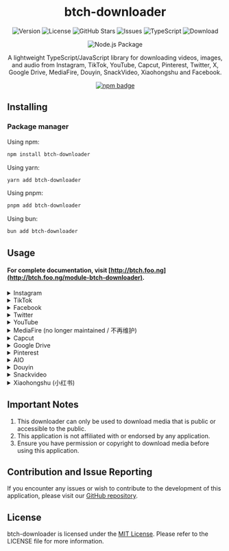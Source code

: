 <div align="center">
  <h1><b5>btch-downloader</b5></h1>
  <p>
    <img src="https://img.shields.io/npm/v/btch-downloader.svg?style=flat&color=blue" alt="Version">
    <img src="https://img.shields.io/badge/license-MIT-green.svg" alt="License">
    <img src="https://img.shields.io/github/stars/hostinger-bot/btch-downloader?style=social" alt="GitHub Stars">
    <img src="https://img.shields.io/github/issues/hostinger-bot/btch-downloader" alt="Issues">
    <img src="https://img.shields.io/badge/TypeScript-Ready-3178c6.svg?logo=typescript&logoColor=white" alt="TypeScript">
    <img src="https://img.shields.io/npm/dm/btch-downloader.svg?color=orange" alt="Download">
  </p>
</div>
<div align="center">
  <img src="https://github.com/hostinger-bot/btch-downloader/actions/workflows/npm-publish.yml/badge.svg" alt="Node.js Package">
</div>

<div align="center">
<p>A lightweight TypeScript/JavaScript library for downloading videos, images, and audio from Instagram, TikTok, YouTube, Capcut, Pinterest, Twitter, X, Google Drive, MediaFire, Douyin, SnackVideo, Xiaohongshu and Facebook.</p>
</div>

<div align="center">
  <a href="https://www.npmjs.com/package/btch-downloader" title="npm">
    <img src="https://nodei.co/npm/btch-downloader.png?downloads=true&downloadRank=true&stars=true" alt="npm badge">
  </a>
</div>


## Installing

### Package manager

Using npm:

```bash
npm install btch-downloader
```

Using yarn:

```bash
yarn add btch-downloader
```

Using pnpm:

```bash
pnpm add btch-downloader
```

Using bun:

```bash
bun add btch-downloader
```

## Usage
#### For complete documentation, visit [http://btch.foo.ng](http://btch.foo.ng/module-btch-downloader).



<details>
  <summary>Instagram</summary>

  #### ESM
  ```javascript
  import { igdl } from 'btch-downloader';

  const url = 'https://www.instagram.com/p/ByxKbUSnubS/?utm_source=ig_web_copy_link';
  igdl(url).then(data => console.log(data)).catch(err => console.error(err)); // JSON
  ```

  #### CJS
  ```javascript
  const { igdl } = require('btch-downloader');

  const url = 'https://www.instagram.com/p/ByxKbUSnubS/?utm_source=ig_web_copy_link';
  igdl(url).then(data => console.log(data)).catch(err => console.error(err)); // JSON
  ```
</details>

<details>
  <summary>TikTok</summary>

  #### ESM
  ```javascript
  import { ttdl } from 'btch-downloader';

  const url = 'https://www.tiktok.com/@omagadsus/video/7025456384175017243?is_from_webapp=1&sender_device=pc&web_id6982004129280116226';
  ttdl(url).then(data => console.log(data)).catch(err => console.error(err)); // JSON
  ```

  #### CJS
  ```javascript
  const { ttdl } = require('btch-downloader');

  const url = 'https://www.tiktok.com/@omagadsus/video/7025456384175017243?is_from_webapp=1&sender_device=pc&web_id6982004129280116226';
  ttdl(url).then(data => console.log(data)).catch(err => console.error(err)); // JSON
  ```
</details>

<details>
  <summary>Facebook</summary>

  #### ESM
  ```javascript
  import { fbdown } from 'btch-downloader';

  const url = 'https://www.facebook.com/watch/?v=1393572814172251';
  fbdown(url).then(data => console.log(data)).catch(err => console.error(err)); // JSON
  ```

  #### CJS
  ```javascript
  const { fbdown } = require('btch-downloader');

  const url = 'https://www.facebook.com/watch/?v=1393572814172251';
  fbdown(url).then(data => console.log(data)).catch(err => console.error(err)); // JSON
  ```
</details>

<details>
  <summary>Twitter</summary>

  #### ESM
  ```javascript
  import { twitter } from 'btch-downloader';

  const url = 'https://twitter.com/gofoodindonesia/status/1229369819511709697';
  twitter(url).then(data => console.log(data)).catch(err => console.error(err)); // JSON
  ```

  #### CJS
  ```javascript
  const { twitter } = require('btch-downloader');

  const url = 'https://twitter.com/gofoodindonesia/status/1229369819511709697';
  twitter(url).then(data => console.log(data)).catch(err => console.error(err)); // JSON
  ```
</details>

<details>
  <summary>YouTube</summary>

  #### ESM
  ```javascript
  import { youtube } from 'btch-downloader';

  const url = 'https://youtube.com/watch?v=C8mJ8943X80';
  youtube(url).then(data => console.log(data)).catch(err => console.error(err)); // JSON
  ```

  #### CJS
  ```javascript
  const { youtube } = require('btch-downloader');

  const url = 'https://youtube.com/watch?v=C8mJ8943X80';
  youtube(url).then(data => console.log(data)).catch(err => console.error(err)); // JSON
  ```
</details>

<details>
  <summary>MediaFire (no longer maintained / 不再维护)</summary>

  #### ESM
  ```javascript
  import { mediafire } from 'btch-downloader';

  const url = 'https://www.mediafire.com/file/941xczxhn27qbby/GBWA_V12.25FF-By.SamMods-.apk/file';
  mediafire(url).then(data => console.log(data)).catch(err => console.error(err)); // JSON
  ```

  #### CJS
  ```javascript
  const { mediafire } = require('btch-downloader');

  const url = 'https://www.mediafire.com/file/941xczxhn27qbby/GBWA_V12.25FF-By.SamMods-.apk/file';
  mediafire(url).then(data => console.log(data)).catch(err => console.error(err)); // JSON
  ```
</details>

<details>
  <summary>Capcut</summary>

  #### ESM
  ```javascript
  import { capcut } from 'btch-downloader';

  const url = 'https://www.capcut.com/template-detail/7299286607478181121?template_id=7299286607478181121&share_token=80302b19-8026-4101-81df-2fd9a9cecb9c&enter_from=template_detail&region=ID&language=in&platform=copy_link&is_copy_link=1';
  capcut(url).then(data => console.log(data)).catch(err => console.error(err)); // JSON
  ```

  #### CJS
  ```javascript
  const { capcut } = require('btch-downloader');

  const url = 'https://www.capcut.com/template-detail/7299286607478181121?template_id=7299286607478181121&share_token=80302b19-8026-4101-81df-2fd9a9cecb9c&enter_from=template_detail&region=ID&language=in&platform=copy_link&is_copy_link=1';
  capcut(url).then(data => console.log(data)).catch(err => console.error(err)); // JSON
  ```
</details>

<details>
  <summary>Google Drive</summary>

  #### ESM
  ```javascript
  import { gdrive } from 'btch-downloader';

  const url = 'https://drive.google.com/file/d/1thDYWcS5p5FFhzTpTev7RUv0VFnNQyZ4/view?usp=drivesdk';
  gdrive(url).then(data => console.log(data)).catch(err => console.error(err)); // JSON
  ```

  #### CJS
  ```javascript
  const { gdrive } = require('btch-downloader');

  const url = 'https://drive.google.com/file/d/1thDYWcS5p5FFhzTpTev7RUv0VFnNQyZ4/view?usp=drivesdk';
  gdrive(url).then(data => console.log(data)).catch(err => console.error(err)); // JSON
  ```
</details>

<details>
  <summary>Pinterest</summary>

  #### ESM
  ```javascript
  import { pinterest } from 'btch-downloader';

  const url = 'https://pin.it/4CVodSq';
  pinterest(url).then(data => console.log(data)).catch(err => console.error(err)); // JSON

  // Using a search query
  pinterest('Zhao Lusi')
    .then(data => console.log(data))
    .catch(err => console.error(err)); // JSON
  ```

  #### CJS
  ```javascript
  const { pinterest } = require('btch-downloader');

  const url = 'https://pin.it/4CVodSq';
  pinterest(url).then(data => console.log(data)).catch(err => console.error(err)); // JSON

  // Using a search query
  pinterest('Zhao Lusi')
    .then(data => console.log(data))
    .catch(err => console.error(err)); // JSON
  ```
</details>

<details>
  <summary>AIO</summary>

  #### ESM
  ```javascript
  import { aio } from 'btch-downloader';

  const url = 'https://vt.tiktok.com/ZSkGPK9Kj/';
  aio(url).then(data => console.log(data)).catch(err => console.error(err)); // JSON
  ```

  #### CJS
  ```javascript
  const { aio } = require('btch-downloader');

  const url = 'https://vt.tiktok.com/ZSkGPK9Kj/';
  aio(url).then(data => console.log(data)).catch(err => console.error(err)); // JSON
  ```
</details>

<details>
  <summary>Douyin</summary>

  #### ESM
  ```javascript
  import { douyin } from 'btch-downloader';

  const url = 'https://v.douyin.com/ikq8axJ/';
  douyin(url).then(data => console.log(data)).catch(err => console.error(err)); // JSON
  ```

  #### CJS
  ```javascript
  const { douyin } = require('btch-downloader');

  const url = 'https://v.douyin.com/ikq8axJ/';
  douyin(url).then(data => console.log(data)).catch(err => console.error(err)); // JSON
  ```
</details>

<details>
  <summary>Snackvideo</summary>

  #### ESM
  ```javascript
  import { snackvideo } from 'btch-downloader';

  const url = 'https://s.snackvideo.com/p/j9jKr9dR';
  snackvideo(url).then(data => console.log(data)).catch(err => console.error(err)); // JSON
  ```

  #### CJS
  ```javascript
  const { snackvideo } = require('btch-downloader');

  const url = 'https://s.snackvideo.com/p/j9jKr9dR';
  snackvideo(url).then(data => console.log(data)).catch(err => console.error(err)); // JSON
  ```
</details>

<details>
  <summary>Xiaohongshu (小红书)</summary>

  #### ESM
  ```javascript
  import { xiaohongshu } from 'btch-downloader';

  const url = 'https://xhslink.com/o/588P0GrGwWf';
  xiaohongshu(url).then(data => console.log(data)).catch(err => console.error(err)); // JSON
  ```

  #### CJS
  ```javascript
  const { xiaohongshu } = require('btch-downloader');

  const url = 'https://xhslink.com/o/588P0GrGwWf';
  xiaohongshu(url).then(data => console.log(data)).catch(err => console.error(err)); // JSON
  ```
</details>



## Important Notes

1. This downloader can only be used to download media that is public or accessible to the public.
2. This application is not affiliated with or endorsed by any application.
3. Ensure you have permission or copyright to download media before using this application.

## Contribution and Issue Reporting

If you encounter any issues or wish to contribute to the development of this application, please visit our [GitHub repository](https://github.com/hostinger-bot/btch-downloader).

## License

btch-downloader is licensed under the [MIT License](https://github.com/hostinger-bot/btch-downloader/blob/main/LICENSE). Please refer to the LICENSE file for more information.

